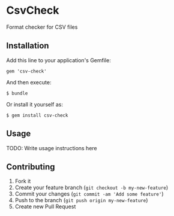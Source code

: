 # CsvCheck

Format checker for CSV files

## Installation

Add this line to your application's Gemfile:

    gem 'csv-check'

And then execute:

    $ bundle

Or install it yourself as:

    $ gem install csv-check

## Usage

TODO: Write usage instructions here

## Contributing

1. Fork it
2. Create your feature branch (`git checkout -b my-new-feature`)
3. Commit your changes (`git commit -am 'Add some feature'`)
4. Push to the branch (`git push origin my-new-feature`)
5. Create new Pull Request
